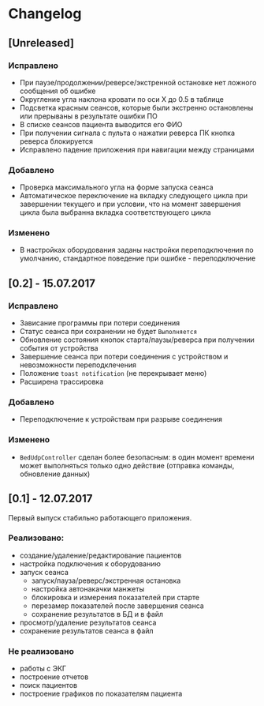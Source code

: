 # Changelog

## [Unreleased]
### Исправлено
- При паузе/продолжении/реверсе/экстренной остановке нет ложного сообщения об ошибке
- Округление угла наклона кровати по оси Х до 0.5 в таблице
- Подсветка красным сеансов, которые были экстренно остановлены или прерываны в результате ошибки ПО
- В списке сеансов пациента выводится его ФИО
- При получении сигнала с пульта о нажатии реверса ПК кнопка реверса блокируется
- Исправлено падение приложения при навигации между страницами

### Добавлено
- Проверка максимального угла на форме запуска сеанса
- Автоматическое переключение на вкладку следующего цикла при завершении текущего и при условии, что на момент завершения цикла была выбранна вкладка соответствующего цикла

### Изменено
- В настройках оборудования заданы настройки переподключения по умолчанию, стандартное поведение при ошибке - переподключение

## [0.2] - 15.07.2017
### Исправлено
- Зависание программы при потери соединения
- Статус сеанса при сохранении не будет `Выполняется`
- Обновление состояния кнопок старта/паузы/реверса при получении события от устройства
- Завершение сеанса при потери соединения с устройством и невозможности переподклечения
- Положение `toast notification` (не перекрывает меню)
- Расширена трассировка

### Добавлено
- Переподключение к устройствам при разрыве соединения

### Изменено
- `BedUdpController` сделан более безопасным: в один момент времени может выполняться только одно действие (отправка команды, обновление данных)

## [0.1] - 12.07.2017
Первый выпуск стабильно работающего приложения.
### Реализовано:
- создание/удаление/редактирование пациентов
- настройка подключения к оборудованию
- запуск сеанса
  - запуск/пауза/реверс/экстренная остановка
  - настройка автонакачки манжеты
  - блокировка и измерения показателей при старте
  - перезамер показателей после завершения сеанса
  - сохранение результатов в БД и в файл
- просмотр/удаление результатов сеанса
- сохранение результатов сеанса в файл
### Не реализовано
- работы с ЭКГ
- построение отчетов
- поиск пациентов
- построение графиков по показателям пациента